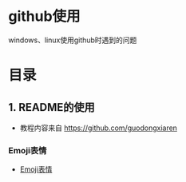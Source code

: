 # github使用
windows、linux使用github时遇到的问题
# 目录
## 1. README的使用
* 教程内容来自 https://github.com/guodongxiaren  

### Emoji表情
* [Emoji表情](https://github.com/CodyGuo/Go-Cody/blob/master/github/README/emoji.md "Emoji表情")